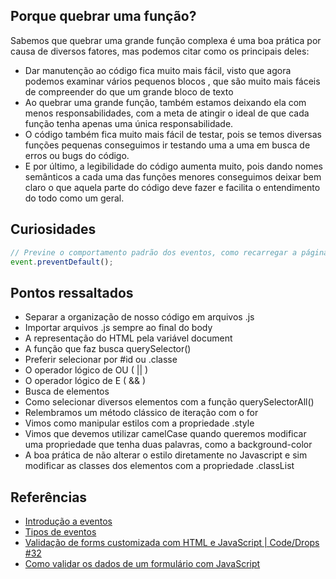 ## Porque quebrar uma função?

Sabemos que quebrar uma grande função complexa é uma boa prática por causa de diversos fatores, mas podemos citar como os principais deles:

- Dar manutenção ao código fica muito mais fácil, visto que agora podemos examinar vários pequenos blocos , que são muito mais fáceis de compreender do que um grande bloco de texto
- Ao quebrar uma grande função, também estamos deixando ela com menos responsabilidades, com a meta de atingir o ideal de que cada função tenha apenas uma única responsabilidade.
- O código também fica muito mais fácil de testar, pois se temos diversas funções pequenas conseguimos ir testando uma a uma em busca de erros ou bugs do código.
- E por último, a legibilidade do código aumenta muito, pois dando nomes semânticos a cada uma das funções menores conseguimos deixar bem claro o que aquela parte do código deve fazer e facilita o entendimento do todo como um geral.

## Curiosidades

```js
// Previne o comportamento padrão dos eventos, como recarregar a página
event.preventDefault();
```

## Pontos ressaltados

- Separar a organização de nosso código em arquivos .js
- Importar arquivos .js sempre ao final do body
- A representação do HTML pela variável document
- A função que faz busca querySelector()
- Preferir selecionar por #id ou .classe
- O operador lógico de OU ( || )
- O operador lógico de E ( && )
- Busca de elementos
- Como selecionar diversos elementos com a função querySelectorAll()
- Relembramos um método clássico de iteração com o for
- Vimos como manipular estilos com a propriedade .style
- Vimos que devemos utilizar camelCase quando queremos modificar uma propriedade que tenha duas palavras, como a background-color
- A boa prática de não alterar o estilo diretamente no Javascript e sim modificar as classes dos elementos com a propriedade .classList

## Referências

- <a target="_blank" href="https://developer.mozilla.org/pt-BR/docs/Learn/JavaScript/Building_blocks/Events">Introdução a eventos</a>
- <a target="_blank" href="https://developer.mozilla.org/en-US/docs/Web/Events">Tipos de eventos</a>
- <a target="_blank" href="https://youtu.be/GTMEuHxh8aQ">Validação de forms customizada com HTML e JavaScript | Code/Drops #32</a>
- <a target="_blank" href="https://medium.com/@jezmael/como-validar-os-dados-de-um-formul%C3%A1rio-com-javascript-abdc5a5fba67">Como validar os dados de um formulário com JavaScript</a>
